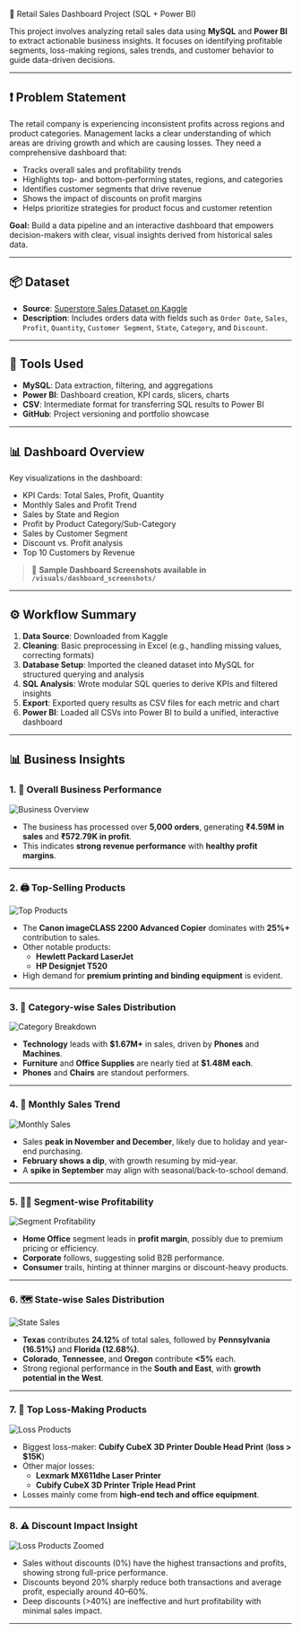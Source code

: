  🛒 Retail Sales Dashboard Project (SQL + Power BI)

This project involves analyzing retail sales data using **MySQL** and **Power BI** to extract actionable business insights. It focuses on identifying profitable segments, loss-making regions, sales trends, and customer behavior to guide data-driven decisions.

---

## ❗ Problem Statement

The retail company is experiencing inconsistent profits across regions and product categories. Management lacks a clear understanding of which areas are driving growth and which are causing losses. They need a comprehensive dashboard that:

- Tracks overall sales and profitability trends
- Highlights top- and bottom-performing states, regions, and categories
- Identifies customer segments that drive revenue
- Shows the impact of discounts on profit margins
- Helps prioritize strategies for product focus and customer retention

**Goal:** Build a data pipeline and an interactive dashboard that empowers decision-makers with clear, visual insights derived from historical sales data.

---

## 📦 Dataset

- **Source**: [Superstore Sales Dataset on Kaggle](https://www.kaggle.com/datasets/vivek468/superstore-dataset-final)
- **Description**: Includes orders data with fields such as `Order Date`, `Sales`, `Profit`, `Quantity`, `Customer Segment`, `State`, `Category`, and `Discount`.

---

## 🧰 Tools Used

- **MySQL**: Data extraction, filtering, and aggregations
- **Power BI**: Dashboard creation, KPI cards, slicers, charts
- **CSV**: Intermediate format for transferring SQL results to Power BI
- **GitHub**: Project versioning and portfolio showcase

---

## 📊 Dashboard Overview

Key visualizations in the dashboard:

- KPI Cards: Total Sales, Profit, Quantity
- Monthly Sales and Profit Trend
- Sales by State and Region
- Profit by Product Category/Sub-Category
- Sales by Customer Segment
- Discount vs. Profit analysis
- Top 10 Customers by Revenue

> 📸 **Sample Dashboard Screenshots available in `/visuals/dashboard_screenshots/`**

---
## ⚙️ Workflow Summary

1. **Data Source**: Downloaded from Kaggle
2. **Cleaning**: Basic preprocessing in Excel (e.g., handling missing values, correcting formats)
3. **Database Setup**: Imported the cleaned dataset into MySQL for structured querying and analysis
4. **SQL Analysis**: Wrote modular SQL queries to derive KPIs and filtered insights
5. **Export**: Exported query results as CSV files for each metric and chart
6. **Power BI**: Loaded all CSVs into Power BI to build a unified, interactive dashboard

---
## 📊 Business Insights

### 1. 🧾 Overall Business Performance  
![Business Overview](./visuals/overview_metrics.png)  
- The business has processed over **5,000 orders**, generating **₹4.59M in sales** and **₹572.79K in profit**.  
- This indicates **strong revenue performance** with **healthy profit margins**.

---

### 2. 🖨️ Top-Selling Products  
![Top Products](./visuals/top_products_chart.png)  
- The **Canon imageCLASS 2200 Advanced Copier** dominates with **25%+** contribution to sales.  
- Other notable products:  
  - **Hewlett Packard LaserJet**  
  - **HP Designjet T520**  
- High demand for **premium printing and binding equipment** is evident.

---

### 3. 📂 Category-wise Sales Distribution  
![Category Breakdown](./visuals/cateogory_breadown.png)  
- **Technology** leads with **$1.67M+** in sales, driven by **Phones** and **Machines**.  
- **Furniture** and **Office Supplies** are nearly tied at **$1.48M each**.  
- **Phones** and **Chairs** are standout performers.

---

### 4. 📅 Monthly Sales Trend  
![Monthly Sales](./visuals/monthly_trend.png)  
- Sales **peak in November and December**, likely due to holiday and year-end purchasing.  
- **February shows a dip**, with growth resuming by mid-year.  
- A **spike in September** may align with seasonal/back-to-school demand.

---

### 5. 🧑‍💼 Segment-wise Profitability  
![Segment Profitability](./visuals/segment_profitability.png)  
- **Home Office** segment leads in **profit margin**, possibly due to premium pricing or efficiency.  
- **Corporate** follows, suggesting solid B2B performance.  
- **Consumer** trails, hinting at thinner margins or discount-heavy products.

---

### 6. 🗺️ State-wise Sales Distribution  
![State Sales](./visuals/state_analysis.png)  
- **Texas** contributes **24.12%** of total sales, followed by **Pennsylvania (16.51%)** and **Florida (12.68%)**.  
- **Colorado**, **Tennessee**, and **Oregon** contribute **<5%** each.  
- Strong regional performance in the **South and East**, with **growth potential in the West**.

---

### 7. 💸 Top Loss-Making Products  
![Loss Products](./visuals/loss_products.png)  
- Biggest loss-maker: **Cubify CubeX 3D Printer Double Head Print** (**loss > $15K**)  
- Other major losses:  
  - **Lexmark MX611dhe Laser Printer**  
  - **Cubify CubeX 3D Printer Triple Head Print**  
- Losses mainly come from **high-end tech and office equipment**.

---

### 8. ⚠️ Discount Impact Insight  
![Loss Products Zoomed](./visuals/discount_impact.png)  
- Sales without discounts (0%) have the highest transactions and profits, showing strong full-price performance.
- Discounts beyond 20% sharply reduce both transactions and average profit, especially around 40–60%.
- Deep discounts (>40%) are ineffective and hurt profitability with minimal sales impact.

---


